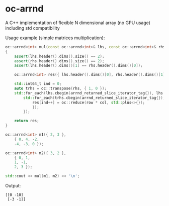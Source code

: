 # oc-arrnd

A C++ implementation of flexible N dimensional array (no GPU usage) including std compatibility

Usage example (simple matrices multiplication):

```cpp
oc::arrnd<int> mul(const oc::arrnd<int>& lhs, const oc::arrnd<int>& rhs)
{
    assert(lhs.header().dims().size() == 2);
    assert(rhs.header().dims().size() == 2);
    assert(lhs.header().dims()[1] == rhs.header().dims()[0]);

    oc::arrnd<int> res({ lhs.header().dims()[0], rhs.header().dims()[1] });

    std::int64_t ind = 0;
    auto trhs = oc::transpose(rhs, { 1, 0 });
    std::for_each(lhs.cbegin(arrnd_returned_slice_iterator_tag{}), lhs.cend(arrnd_returned_slice_iterator_tag{}), [&](const auto& row) {
        std::for_each(trhs.cbegin(arrnd_returned_slice_iterator_tag{}), trhs.cend(arrnd_returned_slice_iterator_tag{}), [&](const auto& col) {
            res[ind++] = oc::reduce(row * col, std::plus<>{});
            });
        });

    return res;
}

oc::arrnd<int> m1({ 2, 3 },
    { 0, 4, -2,
    -4, -3, 0 });

oc::arrnd<int> m2({ 3, 2 },
    { 0, 1,
    1, -1,
    2, 3 });

std::cout << mul(m1, m2) << '\n';
```

Output:

```
[[0 -10]
 [-3 -1]]
```
